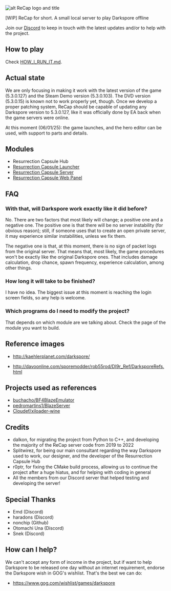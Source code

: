 ![alt ReCap logo and title](https://raw.githubusercontent.com/vitor251093/resurrection-capsule/master/readme_head.png)

[WIP] ReCap for short. A small local server to play Darkspore offline

Join our [Discord](https://discord.gg/btfTw62) to keep in touch with the latest updates and/or to help with the project.

## How to play
Check [HOW_I_RUN_IT.md](HOW_I_RUN_IT.md).

## Actual state
We are only focusing in making it work with the latest version of the game (5.3.0.127) and the Steam Demo version (5.3.0.103). The DVD version (5.3.0.15) is known not to work properly yet, though. Once we develop a proper patching system, ReCap should be capable of updating any Darkspore version to 5.3.0.127, like it was officially done by EA back when the game servers were online.

At this moment (06/01/25): the game launches, and the hero editor can be used, with support to parts and details.

## Modules
- Resurrection Capsule Hub
- [Resurrection Capsule Launcher](https://github.com/vitor251093/recap_launcher)
- [Resurrection Capsule Server](https://github.com/vitor251093/recap_server)
- [Resurrection Capsule Web Panel](https://github.com/vitor251093/recap_panel)

## FAQ

### With that, will Darkspore work exactly like it did before?
No. There are two factors that most likely will change; a positive one and a negative one. The positive one is that there will be no server instability (for obvious reason); still, if someone uses that to create an open private server, it may experience similar instabilities, unless we fix them.

The negative one is that, at this moment, there is no sign of packet logs from the original server. That means that, most likely, the game procedures won't be exactly like the original Darkspore ones. That includes damage calculation, drop chance, spawn frequency, experience calculation, among other things.

### How long it will take to be finished?
I have no idea. The biggest issue at this moment is reaching the login screen fields, so any help is welcome.

### Which programs do I need to modify the project?
That depends on which module are we talking about. Check the page of the module you want to build.

## Reference images
- http://kaehlerplanet.com/darkspore/

- http://davoonline.com/sporemodder/rob55rod/DI9r_Ref/DarksporeRefs.html

## Projects used as references
- [buchacho/BF4BlazeEmulator](https://github.com/buchacho/BF4BlazeEmulator)
- [pedromartins1/BlazeServer](https://github.com/pedromartins1/BlazeServer)
- [Cloudef/xiloader-wine](https://github.com/Cloudef/xiloader-wine)

## Credits
 * dalkon, for migrating the project from Python to C++, and developing the majority of the ReCap server code from 2019 to 2022
 * Splitwirez, for being our main consultant regarding the way Darkspore used to work, our designer, and the developer of the Resurrection Capsule Hub
 * r0ptr, for fixing the CMake build process, allowing us to continue the project after a huge hiatus, and for helping with coding in general
 * All the members from our Discord server that helped testing and developing the server!

## Special Thanks
- Emd (Discord)
- haradons (Discord)
- nonchip (Github)
- Otomachi Una (Discord)
- Snek (Discord)

## How can I help?
We can't accept any form of income in the project, but if want to help Darkspore to be released one day without an internet requirement, endorse the Darkspore wish in GOG's wishlist. That's the best we can do:
- https://www.gog.com/wishlist/games/darkspore
